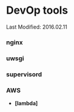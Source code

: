 DevOp tools
===========

Last Modified: 2016.02.11

### nginx

### uwsgi

### supervisord

### AWS
  * **[lambda]**
